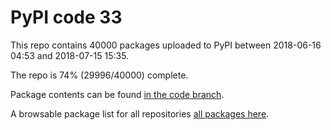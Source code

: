 # PyPI code 33

This repo contains 40000 packages uploaded to PyPI between 
2018-06-16 04:53 and 2018-07-15 15:35.

The repo is 74% (29996/40000) complete.

Package contents can be found [in the code branch](https://github.com/pypi-data/pypi-mirror-33/tree/code/packages).

A browsable package list for all repositories [all packages here](https://pypi-data.github.io/website/repositories/pypi-mirror-33).


